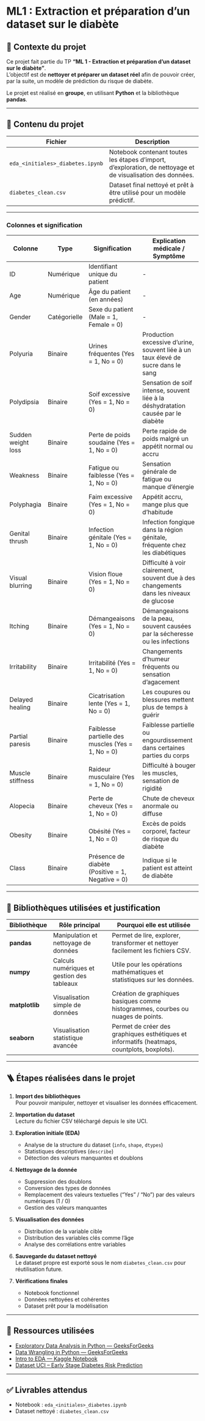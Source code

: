 # ML1 : Extraction et préparation d’un dataset sur le diabète

## 📌 Contexte du projet
Ce projet fait partie du TP **“ML 1 - Extraction et préparation d’un dataset sur le diabète”**.  
L’objectif est de **nettoyer et préparer un dataset réel** afin de pouvoir créer, par la suite, un modèle de prédiction du risque de diabète.  

Le projet est réalisé en **groupe**, en utilisant **Python** et la bibliothèque **pandas**.

---

## 📂 Contenu du projet
| Fichier | Description |
|---------|-------------|
| `eda_<initiales>_diabetes.ipynb` | Notebook contenant toutes les étapes d’import, d’exploration, de nettoyage et de visualisation des données. |
| `diabetes_clean.csv` | Dataset final nettoyé et prêt à être utilisé pour un modèle prédictif. |

---

### Colonnes et signification

| Colonne               | Type       | Signification | Explication médicale / Symptôme |
|-----------------------|-----------|---------------|--------------------------------|
| ID                    | Numérique | Identifiant unique du patient | - |
| Age                   | Numérique | Âge du patient (en années) | - |
| Gender                | Catégorielle | Sexe du patient (Male = 1, Female = 0) | - |
| Polyuria              | Binaire   | Urines fréquentes (Yes = 1, No = 0) | Production excessive d’urine, souvent liée à un taux élevé de sucre dans le sang |
| Polydipsia            | Binaire   | Soif excessive (Yes = 1, No = 0) | Sensation de soif intense, souvent liée à la déshydratation causée par le diabète |
| Sudden weight loss    | Binaire   | Perte de poids soudaine (Yes = 1, No = 0) | Perte rapide de poids malgré un appétit normal ou accru |
| Weakness              | Binaire   | Fatigue ou faiblesse (Yes = 1, No = 0) | Sensation générale de fatigue ou manque d’énergie |
| Polyphagia            | Binaire   | Faim excessive (Yes = 1, No = 0) | Appétit accru, mange plus que d’habitude |
| Genital thrush        | Binaire   | Infection génitale (Yes = 1, No = 0) | Infection fongique dans la région génitale, fréquente chez les diabétiques |
| Visual blurring       | Binaire   | Vision floue (Yes = 1, No = 0) | Difficulté à voir clairement, souvent due à des changements dans les niveaux de glucose |
| Itching               | Binaire   | Démangeaisons (Yes = 1, No = 0) | Démangeaisons de la peau, souvent causées par la sécheresse ou les infections |
| Irritability          | Binaire   | Irritabilité (Yes = 1, No = 0) | Changements d’humeur fréquents ou sensation d’agacement |
| Delayed healing       | Binaire   | Cicatrisation lente (Yes = 1, No = 0) | Les coupures ou blessures mettent plus de temps à guérir |
| Partial paresis       | Binaire   | Faiblesse partielle des muscles (Yes = 1, No = 0) | Faiblesse partielle ou engourdissement dans certaines parties du corps |
| Muscle stiffness      | Binaire   | Raideur musculaire (Yes = 1, No = 0) | Difficulté à bouger les muscles, sensation de rigidité |
| Alopecia              | Binaire   | Perte de cheveux (Yes = 1, No = 0) | Chute de cheveux anormale ou diffuse |
| Obesity               | Binaire   | Obésité (Yes = 1, No = 0) | Excès de poids corporel, facteur de risque du diabète |
| Class                 | Binaire   | Présence de diabète (Positive = 1, Negative = 0) | Indique si le patient est atteint de diabète |

---

## 🧰 Bibliothèques utilisées et justification

| Bibliothèque | Rôle principal | Pourquoi elle est utilisée |
|---------------|----------------|-----------------------------|
| **pandas** | Manipulation et nettoyage de données | Permet de lire, explorer, transformer et nettoyer facilement les fichiers CSV. |
| **numpy** | Calculs numériques et gestion des tableaux | Utile pour les opérations mathématiques et statistiques sur les données. |
| **matplotlib** | Visualisation simple de données | Création de graphiques basiques comme histogrammes, courbes ou nuages de points. |
| **seaborn** | Visualisation statistique avancée | Permet de créer des graphiques esthétiques et informatifs (heatmaps, countplots, boxplots). |

---

## 🪜 Étapes réalisées dans le projet

1. **Import des bibliothèques**  
   Pour pouvoir manipuler, nettoyer et visualiser les données efficacement.

2. **Importation du dataset**  
   Lecture du fichier CSV téléchargé depuis le site UCI.

3. **Exploration initiale (EDA)**  
   - Analyse de la structure du dataset (`info`, `shape`, `dtypes`)  
   - Statistiques descriptives (`describe`)  
   - Détection des valeurs manquantes et doublons

4. **Nettoyage de la donnée**  
   - Suppression des doublons  
   - Conversion des types de données  
   - Remplacement des valeurs textuelles (“Yes” / “No”) par des valeurs numériques (1 / 0)  
   - Gestion des valeurs manquantes

5. **Visualisation des données**  
   - Distribution de la variable cible  
   - Distribution des variables clés comme l’âge  
   - Analyse des corrélations entre variables

6. **Sauvegarde du dataset nettoyé**  
   Le dataset propre est exporté sous le nom `diabetes_clean.csv` pour réutilisation future.

7. **Vérifications finales**  
   - Notebook fonctionnel  
   - Données nettoyées et cohérentes  
   - Dataset prêt pour la modélisation

---

## 🔗 Ressources utilisées
- [Exploratory Data Analysis in Python — GeeksForGeeks](https://www.geeksforgeeks.org/data-analysis/exploratory-data-analysis-in-python/)  
- [Data Wrangling in Python — GeeksForGeeks](https://www.geeksforgeeks.org/python/data-wrangling-in-python/)  
- [Intro to EDA — Kaggle Notebook](https://www.kaggle.com/code/imoore/intro-to-exploratory-data-analysis-eda-in-python)  
- [Dataset UCI – Early Stage Diabetes Risk Prediction](https://archive.ics.uci.edu/dataset/529/early+stage+diabetes+risk+prediction+dataset)

---

## ✅ Livrables attendus
- Notebook : `eda_<initiales>_diabetes.ipynb`  
- Dataset nettoyé : `diabetes_clean.csv`

